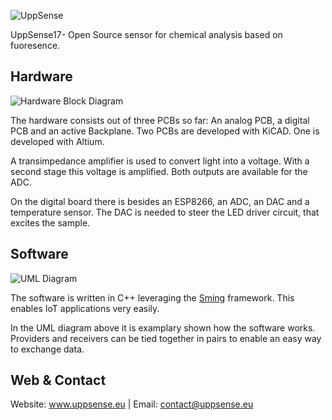 ![UppSense](http://uppsense.eu/wp-content/uploads/2017/07/cropped-logo-final-version.png)

UppSense17- Open Source sensor for chemical analysis based on fuoresence.
 
## Hardware
![Hardware Block Diagram](http://uppsense.eu/github_pics/block_smaller.png)

The hardware consists out of three PCBs so far: An analog PCB, a digital PCB and an active Backplane. Two PCBs are developed with KiCAD. One is developed with Altium.

A transimpedance amplifier is used to convert light into a voltage. With a
second stage this voltage is amplified. Both outputs are available for the ADC. 

On the digital board there is besides an ESP8266, an ADC, an DAC and a temperature
sensor. The DAC is needed to steer the LED driver circuit, that excites the
sample. 
 
## Software
![UML Diagram](http://uppsense.eu/github_pics/uml.jpg)

The software is written in C++ leveraging the
[Sming](https://github.com/SmingHub/Sming) framework. This enables IoT
applications very easily.

In the UML diagram above it is examplary shown how the software works. Providers
and receivers can be tied together in pairs to enable an easy way to exchange
data. 

## Web & Contact
Website: www.uppsense.eu | Email: contact@uppsense.eu
